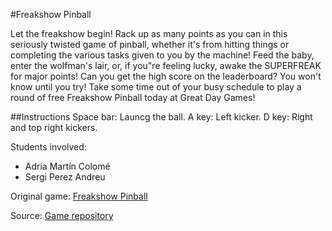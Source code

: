 
#Freakshow Pinball

Let the freakshow begin! Rack up as many points as you can in this seriously twisted game of pinball, whether it's from hitting things or completing the various tasks given to you by the machine! Feed the baby, enter the wolfman's lair, or, if you"re feeling lucky, awake the SUPERFREAK for major points! Can you get the high score on the leaderboard? You won't know until you try! Take some time out of your busy schedule to play a round of free Freakshow Pinball today at Great Day Games!

##Instructions
Space bar: Launcg the ball.
A key: Left kicker.
D key: Right and top right kickers.

Students involved:

- Adria Martín Colomé
- Sergi Perez Andreu

Original game: [Freakshow Pinball](http://www.thepinballzone.net/play/carnival-pinball/)

Source: [Game repository](https://github.com/sergipa/Pinball)
